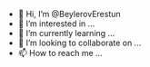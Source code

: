 - 👋 Hi, I’m @BeylerovErestun
- 👀 I’m interested in ...
- 🌱 I’m currently learning ...
- 💞️ I’m looking to collaborate on ...
- 📫 How to reach me ...

<!---
BeylerovErestun/BeylerovErestun is a ✨ special ✨ repository because its `README.md` (this file) appears on your GitHub profile.
You can click the Preview link to take a look at your changes.
--->
